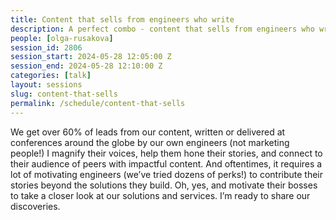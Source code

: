 ```yaml
---
title: Content that sells from engineers who write
description: A perfect combo - content that sells from engineers who write
people: [olga-rusakova]
session_id: 2806
session_start: 2024-05-28 12:05:00 Z
session_end: 2024-05-28 12:10:00 Z
categories: [talk]
layout: sessions
slug: content-that-sells
permalink: /schedule/content-that-sells
---
```


We get over 60% of leads from our content, written or delivered at conferences around the globe by our own 
engineers (not marketing people!) I magnify their voices, help them hone their stories, and connect to their 
audience of peers with impactful content. And oftentimes, it requires a lot of motivating engineers (we’ve 
tried dozens of perks!) to contribute their stories beyond the solutions they build. Oh, yes, and motivate 
their bosses to take a closer look at our solutions and services. I’m ready to share our discoveries.
